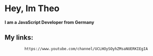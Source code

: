 # Hey, Im Theo


#### I am a JavaScript Developer from Germany  

## My links: 

             https://www.youtube.com/channel/UCLHOySOyhZMsaNUERKIEgIA
